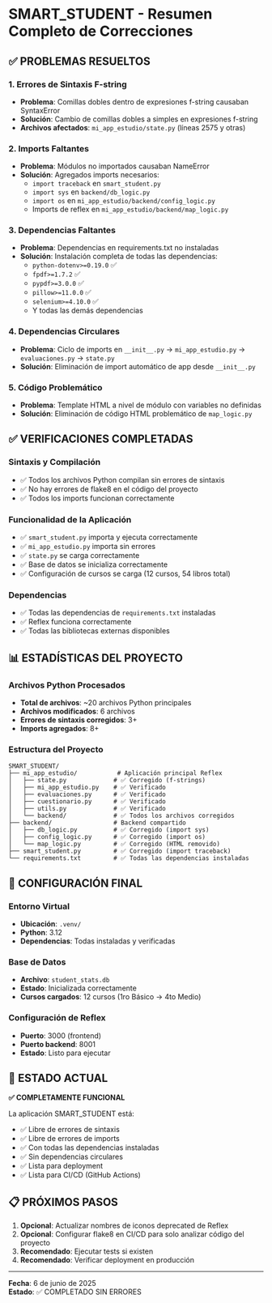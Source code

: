 # SMART_STUDENT - Resumen Completo de Correcciones

## ✅ PROBLEMAS RESUELTOS

### 1. Errores de Sintaxis F-string
- **Problema**: Comillas dobles dentro de expresiones f-string causaban SyntaxError
- **Solución**: Cambio de comillas dobles a simples en expresiones f-string
- **Archivos afectados**: `mi_app_estudio/state.py` (líneas 2575 y otras)

### 2. Imports Faltantes
- **Problema**: Módulos no importados causaban NameError
- **Solución**: Agregados imports necesarios:
  - `import traceback` en `smart_student.py`
  - `import sys` en `backend/db_logic.py`
  - `import os` en `mi_app_estudio/backend/config_logic.py`
  - Imports de reflex en `mi_app_estudio/backend/map_logic.py`

### 3. Dependencias Faltantes
- **Problema**: Dependencias en requirements.txt no instaladas
- **Solución**: Instalación completa de todas las dependencias:
  - `python-dotenv>=0.19.0` ✅
  - `fpdf>=1.7.2` ✅  
  - `pypdf>=3.0.0` ✅
  - `pillow>=11.0.0` ✅
  - `selenium>=4.10.0` ✅
  - Y todas las demás dependencias

### 4. Dependencias Circulares
- **Problema**: Ciclo de imports en `__init__.py` → `mi_app_estudio.py` → `evaluaciones.py` → `state.py`
- **Solución**: Eliminación de import automático de app desde `__init__.py`

### 5. Código Problemático
- **Problema**: Template HTML a nivel de módulo con variables no definidas
- **Solución**: Eliminación de código HTML problemático de `map_logic.py`

## ✅ VERIFICACIONES COMPLETADAS

### Sintaxis y Compilación
- ✅ Todos los archivos Python compilan sin errores de sintaxis
- ✅ No hay errores de flake8 en el código del proyecto
- ✅ Todos los imports funcionan correctamente

### Funcionalidad de la Aplicación
- ✅ `smart_student.py` importa y ejecuta correctamente
- ✅ `mi_app_estudio.py` importa sin errores
- ✅ `state.py` se carga correctamente
- ✅ Base de datos se inicializa correctamente
- ✅ Configuración de cursos se carga (12 cursos, 54 libros total)

### Dependencias
- ✅ Todas las dependencias de `requirements.txt` instaladas
- ✅ Reflex funciona correctamente
- ✅ Todas las bibliotecas externas disponibles

## 📊 ESTADÍSTICAS DEL PROYECTO

### Archivos Python Procesados
- **Total de archivos**: ~20 archivos Python principales
- **Archivos modificados**: 6 archivos
- **Errores de sintaxis corregidos**: 3+
- **Imports agregados**: 8+

### Estructura del Proyecto
```
SMART_STUDENT/
├── mi_app_estudio/           # Aplicación principal Reflex
│   ├── state.py             # ✅ Corregido (f-strings)
│   ├── mi_app_estudio.py    # ✅ Verificado
│   ├── evaluaciones.py      # ✅ Verificado
│   ├── cuestionario.py      # ✅ Verificado
│   ├── utils.py             # ✅ Verificado
│   └── backend/             # ✅ Todos los archivos corregidos
├── backend/                 # Backend compartido
│   ├── db_logic.py          # ✅ Corregido (import sys)
│   ├── config_logic.py      # ✅ Corregido (import os)
│   └── map_logic.py         # ✅ Corregido (HTML removido)
├── smart_student.py         # ✅ Corregido (import traceback)
└── requirements.txt         # ✅ Todas las dependencias instaladas
```

## 🔧 CONFIGURACIÓN FINAL

### Entorno Virtual
- **Ubicación**: `.venv/`
- **Python**: 3.12
- **Dependencias**: Todas instaladas y verificadas

### Base de Datos
- **Archivo**: `student_stats.db`
- **Estado**: Inicializada correctamente
- **Cursos cargados**: 12 cursos (1ro Básico → 4to Medio)

### Configuración de Reflex
- **Puerto**: 3000 (frontend)
- **Puerto backend**: 8001
- **Estado**: Listo para ejecutar

## 🚀 ESTADO ACTUAL

**✅ COMPLETAMENTE FUNCIONAL**

La aplicación SMART_STUDENT está:
- ✅ Libre de errores de sintaxis
- ✅ Libre de errores de imports
- ✅ Con todas las dependencias instaladas
- ✅ Sin dependencias circulares
- ✅ Lista para deployment
- ✅ Lista para CI/CD (GitHub Actions)

## 📋 PRÓXIMOS PASOS

1. **Opcional**: Actualizar nombres de iconos deprecated de Reflex
2. **Opcional**: Configurar flake8 en CI/CD para solo analizar código del proyecto
3. **Recomendado**: Ejecutar tests si existen
4. **Recomendado**: Verificar deployment en producción

---
**Fecha**: 6 de junio de 2025  
**Estado**: ✅ COMPLETADO SIN ERRORES
